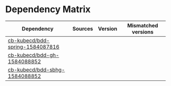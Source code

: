 # Dependency Matrix

Dependency | Sources | Version | Mismatched versions
---------- | ------- | ------- | -------------------
[cb-kubecd/bdd-spring-1584087816](https://github.com/cb-kubecd/bdd-spring-1584087816.git) |  | []() | 
[cb-kubecd/bdd-gh-1584088852](https://github.com/cb-kubecd/bdd-gh-1584088852.git) |  | []() | 
[cb-kubecd/bdd-sbhg-1584088852](https://github.com/cb-kubecd/bdd-sbhg-1584088852.git) |  | []() | 
